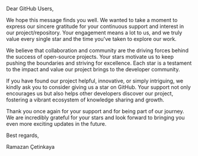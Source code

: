 Dear GitHub Users,

We hope this message finds you well. We wanted to take a moment to express our sincere gratitude for your continuous support and interest in our project/repository. Your engagement means a lot to us, and we truly value every single star and the time you've taken to explore our work.

We believe that collaboration and community are the driving forces behind the success of open-source projects. Your stars motivate us to keep pushing the boundaries and striving for excellence. Each star is a testament to the impact and value our project brings to the developer community.

If you have found our project helpful, innovative, or simply intriguing, we kindly ask you to consider giving us a star on GitHub. Your support not only encourages us but also helps other developers discover our project, fostering a vibrant ecosystem of knowledge sharing and growth.

Thank you once again for your support and for being part of our journey. We are incredibly grateful for your stars and look forward to bringing you even more exciting updates in the future.

Best regards,

Ramazan Çetinkaya
